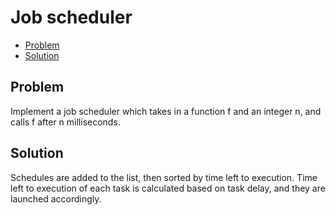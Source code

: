 # Job scheduler
* [Problem](#problem)
* [Solution](#solution)

## Problem
Implement a job scheduler which takes in a function f and an integer n, and calls f after n milliseconds.
## Solution

Schedules are added to the list, then sorted by time left to execution. Time left to execution of each task is calculated based on task delay, and they are launched accordingly.